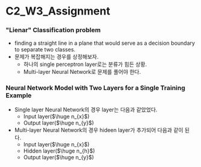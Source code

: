 # C2_W3_Assignment
### "Lienar" Classification problem
- finding a straight line in a plane that would serve as a decision boundary to separate two classes.
- 문제가 복잡해지는 경우를 상정해보자.
	- 하나의 single perceptron layer로는 분류가 힘든 상황.
	- Multi-layer Neural Network로 문제를 풀어야 한다.
### Neural Network Model with Two Layers for a Single Training Example
- Single layer Neural Network의 경우 layer는 다음과 같았었다.
	- Input layer($\huge n_{x}$)
	- Output layer($\huge n_{y}$)
- Multi-layer Neural Network의 경우 hideen layer가 추가되어 다음과 같이 된다.
	- Input layer($\huge n_{x}$)
	- Hidden layer($\huge n_{h}$)
	- Output layer($\huge n_{y}$)
